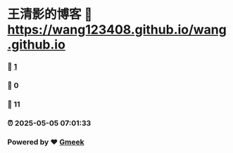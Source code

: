 # 王清影的博客 :link: https://wang123408.github.io/wang.github.io 
### :page_facing_up: [1](https://wang123408.github.io/wang.github.io/tag.html) 
### :speech_balloon: 0 
### :hibiscus: 11 
### :alarm_clock: 2025-05-05 07:01:33 
### Powered by :heart: [Gmeek](https://github.com/Meekdai/Gmeek)
